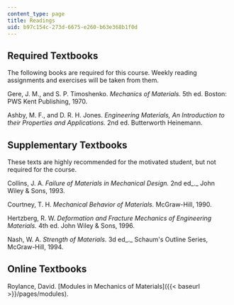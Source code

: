 ```yaml
---
content_type: page
title: Readings
uid: b97c154c-273d-6675-e260-b63e368b1f0d
---
```


Required Textbooks
------------------

The following books are required for this course. Weekly reading assignments and exercises will be taken from them.

Gere, J. M., and S. P. Timoshenko. _Mechanics of Materials._ 5th ed. Boston: PWS Kent Publishing, 1970.

Ashby, M. F., and D. R. H. Jones. _Engineering Materials, An Introduction to their Properties and Applications._ 2nd ed. Butterworth Heinemann.

Supplementary Textbooks
-----------------------

These texts are highly recommended for the motivated student, but not required for the course.

Collins, J. A. _Failure of Materials in Mechanical Design._ 2nd ed_._ John Wiley & Sons, 1993.

Courtney, T. H. _Mechanical Behavior of Materials._ McGraw-Hill, 1990.

Hertzberg, R. W. _Deformation and Fracture Mechanics of Engineering Materials._ 4th ed. John Wiley & Sons, 1996.

Nash, W. A. _Strength of Materials._ 3d ed_._ Schaum's Outline Series, McGraw-Hill, 1994.

Online Textbooks
----------------

Roylance, David. [Modules in Mechanics of Materials]({{< baseurl >}}/pages/modules).